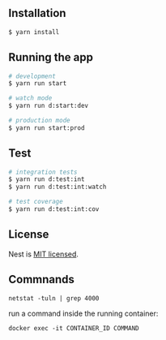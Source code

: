 ## Installation

```bash
$ yarn install
```

## Running the app

```bash
# development
$ yarn run start

# watch mode
$ yarn run d:start:dev

# production mode
$ yarn run start:prod
```

## Test

```bash
# integration tests
$ yarn run d:test:int
$ yarn run d:test:int:watch

# test coverage
$ yarn run d:test:int:cov
```

## License

Nest is [MIT licensed](LICENSE).



## Commnands

```
netstat -tuln | grep 4000
```

run a command inside the running container:
```
docker exec -it CONTAINER_ID COMMAND
```
